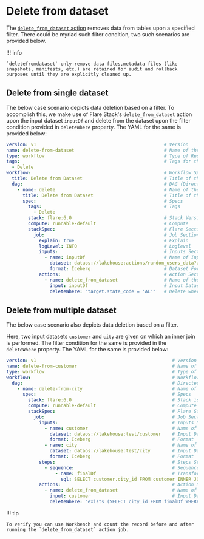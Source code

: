 # Delete from dataset

The [`delete_from_dataset` action](/resources/stacks/flare/configurations/#delete_from_dataset) removes data from tables upon a specified filter. There could be myriad such filter condition, two such scenarios are provided below.

!!! info  

    `deletefromdataset` only remove data files,metadata files (like snapshots, manifests, etc.) are retained for audit and rollback purposes until they are explicitly cleaned up.
 

## **Delete from single dataset**

The below case scenario depicts data deletion based on a filter. To accomplish this, we make use of Flare Stack's `delete_from_dataset` action upon the input dataset `inputDf` and delete from the dataset upon the filter condition provided in `deleteWhere` property. The YAML for the same is provided below:

```yaml
version: v1                                               # Version
name: delete-from-dataset                                 # Name of the Workflow
type: workflow                                            # Type of Resource (Here its a workflow)
tags:                                                     # Tags for the Workflow
  - Delete
workflow:                                                 # Workflow Specific Section
  title: Delete from Dataset                              # Title of the DAG
  dag:                                                    # DAG (Directed Acyclic Graph)
    - name: delete                                        # Name of the Job
      title: Delete from Dataset                          # Title of the Job
      spec:                                               # Specs
        tags:                                             # Tags
          - Delete
        stack: flare:6.0                                  # Stack Version (Here its Flare stack)
        compute: runnable-default                         # Compute 
        stackSpec:                                        # Flare Section
          job:                                            # Job Section
            explain: true                                 # Explain
            logLevel: INFO                                # Loglevel
            inputs:                                       # Inputs Section
              - name: inputDf                             # Name of Input Dataset
                dataset: dataos://lakehouse:actions/random_users_data?acl=rw   # Dataset UDL
                format: Iceberg                           # Dataset Format
            actions:                                      # Action Section
              - name: delete_from_dataset                 # Name of the Action
                input: inputDf                            # Input Dataset Name
                deleteWhere: "target.state_code = 'AL'"   # Delete where the provided condition is true

```

## **Delete from multiple dataset**

The below case scenario also depicts data deletion based on a filter.

Here, two input datasets `customer` and `city` are given on which an inner join is performed. The filter condition for the same is provided in the `deleteWhere` property. The YAML for the same is provided below:

```yaml
version: v1                                                  # Version
name: delete-from-customer                                   # Name of the Workflow
type: workflow                                               # Type of Resource (Here its workflow)
workflow:                                                    # Workflow Section
  dag:                                                       # Directed Acyclic Graph (DAG)
    - name: delete-from-city                                 # Name of the Job
      spec:                                                  # Specs
        stack: flare:6.0                                     # Stack is Flare (so its a Flare Job)
        compute: runnable-default                            # Compute
        stackSpec:                                           # Flare Stack Specific Section
          job:                                               # Job Section
            inputs:                                          # Inputs Section
              - name: customer                               # Name of First Input Dataset
                dataset: dataos://lakehouse:test/customer    # Input Dataset UDL
                format: Iceberg                              # Format
              - name: city                                   # Name of Second Input Dataset
                dataset: dataos://lakehouse:test/city        # Input Dataset UDL
                format: Iceberg                              # Format
            steps:                                           # Steps Section
              - sequence:                                    # Sequence
                  - name: finalDf                            # Transformation
                    sql: SELECT customer.city_id FROM customer INNER JOIN city ON customer.city_id = city.city_id   # SQL Snippet
            actions:                                         # Action Section
              - name: delete_from_dataset                    # Name of the Flare Action
                input: customer                              # Input Dataset Name
                deleteWhere: "exists (SELECT city_id FROM finalDf WHERE target.city_id = city_id)"     # Deletes from the specified condition

```


!!! tip

    To verify you can use Workbench and count the record before and after running the `delete_from_dataset` action job.
